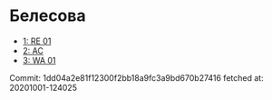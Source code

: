# Белесова
- [1: RE 01](1.md)
- [2: AC](2.md)
- [3: WA 01](3.md)

Commit: 1dd04a2e81f12300f2bb18a9fc3a9bd670b27416
 fetched at: 20201001-124025

